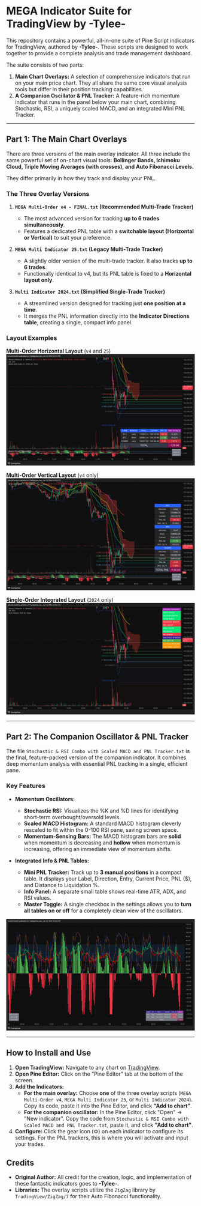 # MEGA Indicator Suite for TradingView by -Tylee-

This repository contains a powerful, all-in-one suite of Pine Script indicators for TradingView, authored by **-Tylee-**. These scripts are designed to work together to provide a complete analysis and trade management dashboard.

The suite consists of two parts:
1.  **Main Chart Overlays:** A selection of comprehensive indicators that run on your main price chart. They all share the same core visual analysis tools but differ in their position tracking capabilities.
2.  **A Companion Oscillator & PNL Tracker:** A feature-rich momentum indicator that runs in the panel below your main chart, combining Stochastic, RSI, a uniquely scaled MACD, and an integrated Mini PNL Tracker.

---

## Part 1: The Main Chart Overlays

There are three versions of the main overlay indicator. All three include the same powerful set of on-chart visual tools: **Bollinger Bands, Ichimoku Cloud, Triple Moving Averages (with crosses), and Auto Fibonacci Levels.**

They differ primarily in how they track and display your PNL.

### The Three Overlay Versions

1.  **`MEGA Multi-Order v4 - FINAL.txt` (Recommended Multi-Trade Tracker)**
    *   The most advanced version for tracking **up to 6 trades simultaneously**.
    *   Features a dedicated PNL table with a **switchable layout (Horizontal or Vertical)** to suit your preference.

2.  **`MEGA Multi Indicator 25.txt` (Legacy Multi-Trade Tracker)**
    *   A slightly older version of the multi-trade tracker. It also tracks **up to 6 trades**.
    *   Functionally identical to v4, but its PNL table is fixed to a **Horizontal layout only**.

3.  **`Multi Indicator 2024.txt` (Simplified Single-Trade Tracker)**
    *   A streamlined version designed for tracking just **one position at a time**.
    *   It merges the PNL information directly into the **Indicator Directions table**, creating a single, compact info panel.

### Layout Examples

**Multi-Order Horizontal Layout** (`v4` and `25`)
![Horizontal PNL Table Layout](./images/horizontal_layout.png)

**Multi-Order Vertical Layout** (`v4` only)
![Vertical PNL Table Layout](./images/vertical_layout.png)

**Single-Order Integrated Layout** (`2024` only)
![Single-Order Info Table](./images/single_order_layout.png)

---

## Part 2: The Companion Oscillator & PNL Tracker

The file `Stochastic & RSI Combo with Scaled MACD and PNL Tracker.txt` is the final, feature-packed version of the companion indicator. It combines deep momentum analysis with essential PNL tracking in a single, efficient pane.

### Key Features

*   **Momentum Oscillators:**
    *   **Stochastic RSI:** Visualizes the %K and %D lines for identifying short-term overbought/oversold levels.
    *   **Scaled MACD Histogram:** A standard MACD histogram cleverly rescaled to fit within the 0-100 RSI pane, saving screen space.
    *   **Momentum-Sensing Bars:** The MACD histogram bars are **solid** when momentum is decreasing and **hollow** when momentum is increasing, offering an immediate view of momentum shifts.

*   **Integrated Info & PNL Tables:**
    *   **Mini PNL Tracker:** Track up to **3 manual positions** in a compact table. It displays your Label, Direction, Entry, Current Price, PNL ($), and Distance to Liquidation %.
    *   **Info Panel:** A separate small table shows real-time ATR, ADX, and RSI values.
    *   **Master Toggle:** A single checkbox in the settings allows you to **turn all tables on or off** for a completely clean view of the oscillators.

![Companion Oscillator with PNL Tracker](./images/BTCUSDT_2025-06-13_10-44-10_b93c4.png)

---

## How to Install and Use

1.  **Open TradingView:** Navigate to any chart on [TradingView](https://www.tradingview.com).
2.  **Open Pine Editor:** Click on the "Pine Editor" tab at the bottom of the screen.
3.  **Add the Indicators:**
    *   **For the main overlay:** Choose **one** of the three overlay scripts (`MEGA Multi-Order v4`, `MEGA Multi Indicator 25`, or `Multi Indicator 2024`). Copy its code, paste it into the Pine Editor, and click **"Add to chart"**.
    *   **For the companion oscillator:** In the Pine Editor, click "Open" -> "New indicator". Copy the code from `Stochastic & RSI Combo with Scaled MACD and PNL Tracker.txt`, paste it, and click **"Add to chart"**.
4.  **Configure:** Click the gear icon (⚙️) on each indicator to configure its settings. For the PNL trackers, this is where you will activate and input your trades.

## Credits

*   **Original Author:** All credit for the creation, logic, and implementation of these fantastic indicators goes to **-Tylee-**.
*   **Libraries:** The overlay scripts utilize the `ZigZag` library by `TradingView/ZigZag/7` for their Auto Fibonacci functionality.
